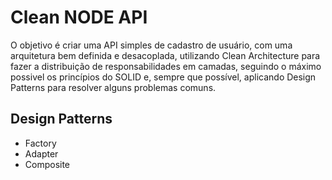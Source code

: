 <h1>Clean NODE API</h1>

<p> O objetivo é criar uma API simples de cadastro de usuário, com uma arquitetura bem definida e desacoplada, utilizando Clean Architecture para fazer a distribuição de responsabilidades em camadas, seguindo o máximo possivel os princípios do SOLID e, sempre que possível, aplicando Design Patterns para resolver alguns problemas comuns. </p>

<h2>Design Patterns</h2>

* Factory
* Adapter
* Composite


